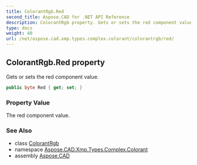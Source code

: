 ```yaml
---
title: ColorantRgb.Red
second_title: Aspose.CAD for .NET API Reference
description: ColorantRgb property. Gets or sets the red component value
type: docs
weight: 40
url: /net/aspose.cad.xmp.types.complex.colorant/colorantrgb/red/
---
```

## ColorantRgb.Red property

Gets or sets the red component value.

```csharp
public byte Red { get; set; }
```

### Property Value

The red component value.

### See Also

* class [ColorantRgb](../)
* namespace [Aspose.CAD.Xmp.Types.Complex.Colorant](../../colorantrgb/)
* assembly [Aspose.CAD](../../../)


